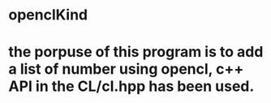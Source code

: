 # openclKind
# the porpuse of this program is to add a list of number using opencl, c++ API in the CL/cl.hpp has been used.
